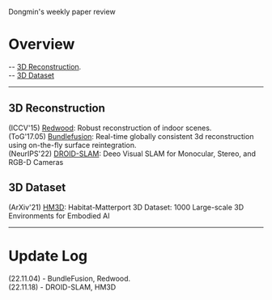 Dongmin's weekly paper review
# Overview
-- [3D Reconstruction](#3D-Reconstruction).  
-- [3D Dataset](#3D-Dataset)

---
## 3D Reconstruction
(ICCV'15) [Redwood](https://github.com/Dongmingo/Paper_review/blob/main/Dongmin/3D%20reconstruction/Redwood.md): Robust reconstruction of indoor scenes.  
(ToG'17.05) [Bundlefusion](https://github.com/Dongmingo/Paper_review/blob/main/Dongmin/3D%20reconstruction/BundleFusion.md): Real-time globally consistent 3d reconstruction using on-the-fly surface reintegration.  
(NeurIPS'22) [DROID-SLAM](https://github.com/Dongmingo/Paper_review/blob/main/Dongmin/3D%20reconstruction/DROID-SLAM.md): Deeo Visual SLAM for Monocular, Stereo, and RGB-D Cameras

## 3D Dataset
(ArXiv'21) [HM3D](https://github.com/Dongmingo/Paper_review/blob/main/Dongmin/3D%20dataset/HM3D.md): Habitat-Matterport 3D Dataset: 1000 Large-scale 3D Environments for Embodied AI

---
# Update Log
(22.11.04) - BundleFusion, Redwood.  
(22.11.18) - DROID-SLAM, HM3D
